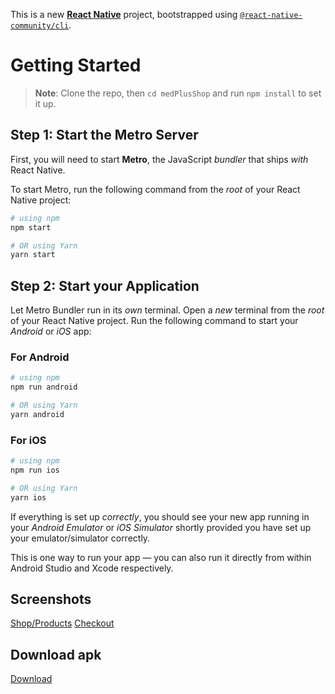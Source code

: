 This is a new [**React Native**](https://reactnative.dev) project, bootstrapped using [`@react-native-community/cli`](https://github.com/react-native-community/cli).

# Getting Started

> **Note**: Clone the repo, then `cd medPlusShop` and run `npm install` to set it up.

## Step 1: Start the Metro Server

First, you will need to start **Metro**, the JavaScript _bundler_ that ships _with_ React Native.

To start Metro, run the following command from the _root_ of your React Native project:

```bash
# using npm
npm start

# OR using Yarn
yarn start
```

## Step 2: Start your Application

Let Metro Bundler run in its _own_ terminal. Open a _new_ terminal from the _root_ of your React Native project. Run the following command to start your _Android_ or _iOS_ app:

### For Android

```bash
# using npm
npm run android

# OR using Yarn
yarn android
```

### For iOS

```bash
# using npm
npm run ios

# OR using Yarn
yarn ios
```

If everything is set up _correctly_, you should see your new app running in your _Android Emulator_ or _iOS Simulator_ shortly provided you have set up your emulator/simulator correctly.

This is one way to run your app — you can also run it directly from within Android Studio and Xcode respectively.

## Screenshots

[Shop/Products](https://github.com/it-awonugba/medPlusShop/blob/main/src/assets/screenshots/Screenshot_1720099466.png)
[Checkout](https://github.com/it-awonugba/medPlusShop/blob/main/src/assets/screenshots/Screenshot_1720099507.png)

## Download apk

[Download](https://drive.google.com/file/d/1hCr_qUodYwiUPB49MEcKdyDBjF8aJyv5/view?usp=sharing)
